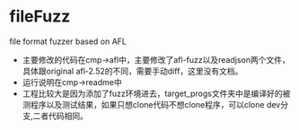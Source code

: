 # fileFuzz
file format fuzzer based on AFL


- 主要修改的代码在cmp->afl中，主要修改了afl-fuzz以及readjson两个文件，具体跟original afl-2.52的不同，需要手动diff，这里没有文档。
- 运行说明在cmp->readme中
- 工程比较大是因为添加了fuzz环境进去，target_progs文件夹中是编译好的被测程序以及测试结果，如果只想clone代码不想clone程序，可以clone dev分支,二者代码相同。
